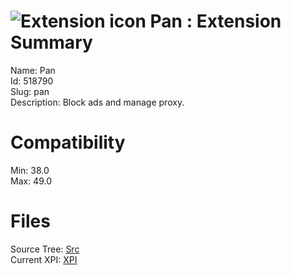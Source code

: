 # ![Extension icon](https://addons.thunderbird.net/user-media/addon_icons/518/518790-64.png?modified=1482924019) Pan : Extension Summary

Name: Pan  
Id: 518790  
Slug: pan  
Description: Block ads and manage proxy.
  

# Compatibility
Min: 38.0  
Max: 49.0  

# Files

Source Tree: [Src](C:/Dev/Thunderbird/ThunderKdB/xall/xOther/518790-pan/src)  
Current XPI: [XPI](C:/Dev/Thunderbird/ThunderKdB/xall/xOther/518790-pan/xpi)  



